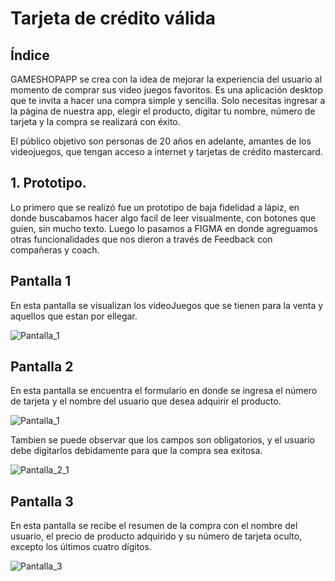 # Tarjeta de crédito válida

## Índice

GAMESHOPAPP se crea con la idea de mejorar la experiencia del usuario al momento de comprar sus video juegos favoritos. Es una aplicación desktop que te invita a hacer una compra simple y sencilla. Solo necesitas ingresar a la página de nuestra app, elegir el producto, dígitar tu nombre, número de tarjeta y la compra se realizará con éxito.

El público objetivo son personas de 20 años en adelante, amantes de los videojuegos, que tengan acceso a internet y tarjetas de crédito mastercard.

## 1. Prototipo.

Lo primero que se realizó fue un prototipo de baja fidelidad a lápiz, en donde buscabamos hacer algo facil de leer visualmente, con botones que guien, sin mucho texto. Luego lo pasamos a FIGMA en donde agreguamos otras funcionalidades que nos dieron a través de Feedback con compañeras y coach.

## Pantalla 1

En esta pantalla se visualizan los videoJuegos que se tienen para la venta y aquellos que estan por ellegar.

<img src="https://github.com/LorraineGelis/BOG003-card-validation/blob/master/src/img/Pantalla_1.png" alt="Pantalla_1">



## Pantalla 2

En esta pantalla se encuentra el formulario en donde se ingresa el número de tarjeta y el nombre del usuario que desea adquirir el producto.

<img src="https://github.com/LorraineGelis/BOG003-card-validation/blob/master/src/img/Pantalla_2._1.png" alt="Pantalla_1">

Tambien se puede observar que los campos son obligatorios, y el usuario debe digitarlos debidamente para que la compra sea exitosa.

<img src="./img/Pantalla_2._1.png" alt="Pantalla_2_1">


## Pantalla 3

En esta pantalla se recibe el resumen de la compra con el nombre del usuario, el precio de producto adquirido y su número de tarjeta oculto, excepto los últimos cuatro dígitos.

<img src="./img/Pantalla_3.png" alt="Pantalla_3">
